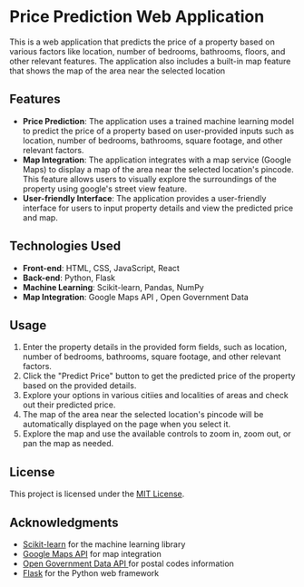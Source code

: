 # Price Prediction Web Application

This is a web application that predicts the price of a property based on various factors like location, number of bedrooms, bathrooms, floors, and other relevant features. The application also includes a built-in map feature that shows the map of the area near the selected location 

## Features

- **Price Prediction**: The application uses a trained machine learning model to predict the price of a property based on user-provided inputs such as location, number of bedrooms, bathrooms, square footage, and other relevant factors.
- **Map Integration**: The application integrates with a map service (Google Maps) to display a map of the area near the selected location's pincode. This feature allows users to visually explore the surroundings of the property using google's street view feature.
- **User-friendly Interface**: The application provides a user-friendly interface for users to input property details and view the predicted price and map.

## Technologies Used

- **Front-end**: HTML, CSS, JavaScript, React
- **Back-end**: Python, Flask
- **Machine Learning**: Scikit-learn, Pandas, NumPy 
- **Map Integration**: Google Maps API , Open Government Data 

## Usage

1. Enter the property details in the provided form fields, such as location, number of bedrooms, bathrooms, square footage, and other relevant factors.
2. Click the "Predict Price" button to get the predicted price of the property based on the provided details.
3. Explore your options in various citiies and localities of areas and check out their predicted price.
4. The map of the area near the selected location's pincode will be automatically displayed on the page when you select it.
5. Explore the map and use the available controls to zoom in, zoom out, or pan the map as needed.

## License

This project is licensed under the [MIT License](LICENSE).

## Acknowledgments

- [Scikit-learn](https://scikit-learn.org/) for the machine learning library
- [Google Maps API](https://developers.google.com/maps) for map integration
- [Open Government Data API ](https://data.gov.in/) for postal codes information
- [Flask](https://flask.palletsprojects.com/) for the Python web framework

